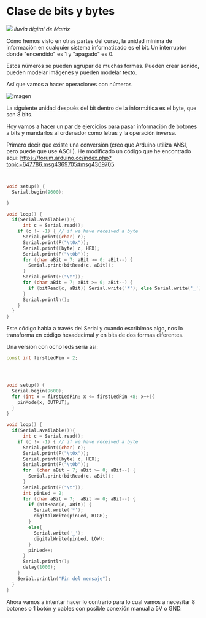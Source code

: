 # Clase de bits y bytes

![](https://i.pinimg.com/originals/7f/7f/28/7f7f2882899755a705a2953b6fcfc263.gif)
_lluvia digital de Matrix_

Cómo hemos visto en otras partes del curso, la unidad mínima de información en cualquier sistema informatizado es el bit. Un interruptor donde "encendido" es 1 y "apagado" es 0.

Estos números se pueden agrupar de muchas formas. Pueden crear sonido, pueden modelar imágenes y pueden modelar texto. 

Así que vamos a hacer operaciones con números 

![imagen](https://user-images.githubusercontent.com/60569015/113589090-40396800-9631-11eb-9f52-a75d79419586.png)

La siguiente unidad después del bit dentro de la informática es el byte, que son 8 bits. 


Hoy vamos a hacer un par de ejercicios para pasar información de botones a bits y mandarlos al ordenador como letras y la operación inversa. 

Primero decir que existe una conversión (creo que Arduino utiliza ANSI, pero puede que use ASCII). He modificado un código que he encontrado aquí: https://forum.arduino.cc/index.php?topic=647786.msg4369705#msg4369705


``` C++


void setup() {
  Serial.begin(9600);

}

void loop() {
  if(Serial.available()){
      int c = Serial.read();
    if (c != -1) { // if we have received a byte
      Serial.print((char) c);
      Serial.print(F("\t0x"));
      Serial.print((byte) c, HEX);
      Serial.print(F("\t0b"));
      for (char aBit = 7; aBit >= 0; aBit--) {
        Serial.print(bitRead(c, aBit));
      }
      Serial.print(F("\t"));
      for (char aBit = 7; aBit >= 0; aBit--) {
        if (bitRead(c, aBit)) Serial.write('*'); else Serial.write('_');
      }
      Serial.println();
    }
  }
}
```

Este código habla a través del Serial y cuando escribimos algo, nos lo transforma en código hexadecimal y en bits de dos formas diferentes. 

Una versión con ocho leds sería así: 




``` C++
const int firstLedPin = 2;




void setup() {
  Serial.begin(9600);
  for (int x = firstLedPin; x <= firstLedPin +8; x++){
    pinMode(x, OUTPUT);
  }
}

void loop() {
  if(Serial.available()){
      int c = Serial.read();
    if (c != -1) { // if we have received a byte
      Serial.print((char) c);
      Serial.print(F("\t0x"));
      Serial.print((byte) c, HEX);
      Serial.print(F("\t0b"));
      for  (char aBit = 7; aBit >= 0; aBit--) {
        Serial.print(bitRead(c, aBit));
      }
      Serial.print(F("\t"));
      int pinLed = 2;
      for (char aBit = 7;  aBit >= 0; aBit--) {
        if (bitRead(c, aBit)) {
          Serial.write('*');
          digitalWrite(pinLed, HIGH);
        }
        else{
          Serial.write('_');
          digitalWrite(pinLed, LOW);
        }
        pinLed++;
      }
      Serial.println();
      delay(1000);
    }
    Serial.println("Fin del mensaje");
  }
}
```



Ahora vamos a intentar hacer lo contrario para lo cual vamos a necesitar 8 botones o 1 botón y cables con posible conexión manual a 5V o GND. 


